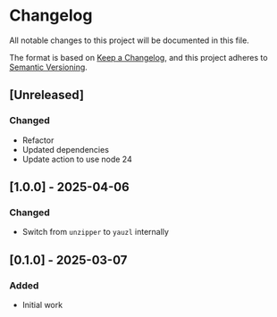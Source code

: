 # Changelog

All notable changes to this project will be documented in this file.

The format is based on [Keep a Changelog](https://keepachangelog.com/en/1.0.0/),
and this project adheres to [Semantic Versioning](https://semver.org/spec/v2.0.0.html).

## [Unreleased]

### Changed

- Refactor
- Updated dependencies
- Update action to use node 24

## [1.0.0] - 2025-04-06

### Changed

- Switch from `unzipper` to `yauzl` internally

## [0.1.0] - 2025-03-07

### Added

- Initial work
